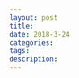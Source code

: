 ```yaml
---
layout: post
title: 
date: 2018-3-24
categories: 
tags: 
description: 
---
```













